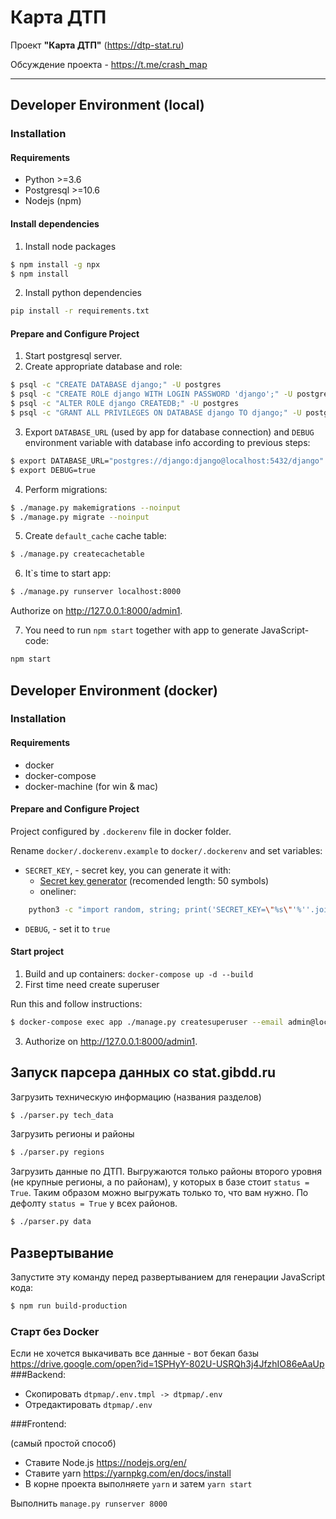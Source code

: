 
# Карта ДТП

Проект **"Карта ДТП"** (https://dtp-stat.ru) 

Обсуждение проекта - https://t.me/crash_map

---

## Developer Environment (local)
### Installation
#### Requirements
- Python >=3.6
- Postgresql >=10.6
- Nodejs (npm)

#### Install dependencies

1. Install node packages
```bash
$ npm install -g npx
$ npm install
```
2. Install python dependencies
```bash
pip install -r requirements.txt
```

#### Prepare and Configure Project
1. Start postgresql server.
2. Create appropriate database and role:
```bash
$ psql -c "CREATE DATABASE django;" -U postgres
$ psql -c "CREATE ROLE django WITH LOGIN PASSWORD 'django';" -U postgres
$ psql -c "ALTER ROLE django CREATEDB;" -U postgres
$ psql -c "GRANT ALL PRIVILEGES ON DATABASE django TO django;" -U postgres
```
3. Export `DATABASE_URL`  (used by app for database connection) and `DEBUG` environment variable with database info according to previous steps:
```bash
$ export DATABASE_URL="postgres://django:django@localhost:5432/django"
$ export DEBUG=true
```
4. Perform migrations:
```bash
$ ./manage.py makemigrations --noinput
$ ./manage.py migrate --noinput
```
5. Create `default_cache` cache table:
```bash
$ ./manage.py createcachetable
```
6. It\`s time to start app:
```bash
$ ./manage.py runserver localhost:8000
```
Authorize on http://127.0.0.1:8000/admin1.

7. You need to run `npm start` together with app to generate JavaScript-code:
```bash
npm start
```

## Developer Environment (docker)
### Installation
#### Requirements
- docker
- docker-compose
- docker-machine (for win & mac)

#### Prepare and Configure Project

Project configured by `.dockerenv` file in docker folder.

Rename `docker/.dockerenv.example` to `docker/.dockerenv` and set variables:

* `SECRET_KEY`, - secret key, you can generate it with:
    * [Secret key generator](https://www.lastpass.com/ru/password-generator) (recomended length: 50 symbols)
    * oneliner: 

```bash
    python3 -c "import random, string; print('SECRET_KEY=\"%s\"'%''.join([random.SystemRandom().choice(\"{}{}{}\".format(string.ascii_letters, string.digits, string.punctuation)) for i in range(63)]))"
```

* `DEBUG`, - set it to `true`

#### Start project
1. Build and up containers: `docker-compose up -d --build`
2. First time need create superuser

Run this and follow instructions:

```bash
$ docker-compose exec app ./manage.py createsuperuser --email admin@localhost --username admin
```

3. Authorize on http://127.0.0.1:8000/admin1.

## Запуск парсера данных со stat.gibdd.ru

Загрузить техническую информацию (названия разделов)

```bash
$ ./parser.py tech_data
```

Загрузить регионы и районы

```bash
$ ./parser.py regions
```

Загрузить данные по ДТП. Выгружаются только районы второго уровня (не 
крупные регионы, а по районам), у которых в базе стоит `status = True`. 
Таким образом можно выгружать только то, что вам нужно. По дефолту 
`status = True` у всех районов. 

```bash
$ ./parser.py data
```

## Развертывание

Запустите эту команду перед развертыванием для генерации JavaScript 
кода:

```bash
$ npm run build-production
```


### Старт без Docker
Если не хочется выкачивать все данные - вот бекап базы https://drive.google.com/open?id=1SPHyY-802U-USRQh3j4JfzhIO86eAaUp
###Backend:
    
- Скопировать `dtpmap/.env.tmpl -> dtpmap/.env`
- Отредактировать `dtpmap/.env`

###Frontend:

(самый простой способ)
- Ставите Node.js https://nodejs.org/en/
- Ставите yarn https://yarnpkg.com/en/docs/install
- В корне проекта выполняете `yarn` и затем `yarn start`

Выполнить `manage.py runserver 8000`
